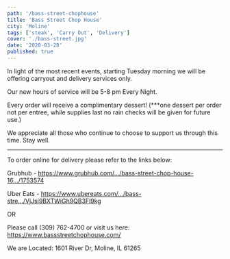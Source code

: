 ```yaml
---
path: '/bass-street-chophouse'
title: 'Bass Street Chop House'
city: 'Moline'
tags: ['steak', 'Carry Out', 'Delivery']
cover: './bass-street.jpg'
date: '2020-03-28'
published: true
---
```


In light of the most recent events, starting Tuesday morning we will be offering carryout and delivery services only.

Our new hours of service will be 5-8 pm Every Night.

Every order will receive a complimentary dessert!
(\*\*\*one dessert per order not per entree, while supplies last no rain checks will be given for future use.)

We appreciate all those who continue to choose to support us through this time. Stay well.

---

To order online for delivery please refer to the links below:

Grubhub - https://www.grubhub.com/…/bass-street-chop-house-16…/1753574

Uber Eats - https://www.ubereats.com/…/bass-stre…/VjJsi9BXTWiGh9QB3Fl9kg

OR

Please call (309) 762-4700
or visit us here:
https://www.bassstreetchophouse.com/

We are Located: 1601 River Dr, Moline, IL 61265
